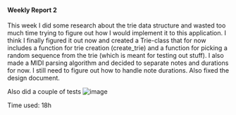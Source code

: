 #### Weekly Report 2
This week I did some research about the trie data structure and wasted too much time trying to figure out how I would implement it to this application. I think I finally figured it out now and created a Trie-class that for now includes a function for trie creation (create_trie) and a function for picking a random sequence from the trie (which is meant for testing out stuff). I also made a MIDI parsing algorithm and decided to separate notes and durations for now. I still need to figure out how to handle note durations. Also fixed the design document. 

Also did a couple of tests
![image](https://github.com/AapoTuulentie/MusicGenerator/assets/101823904/d7394c19-4d17-4605-b61d-684829e0a63d)


Time used: 18h
